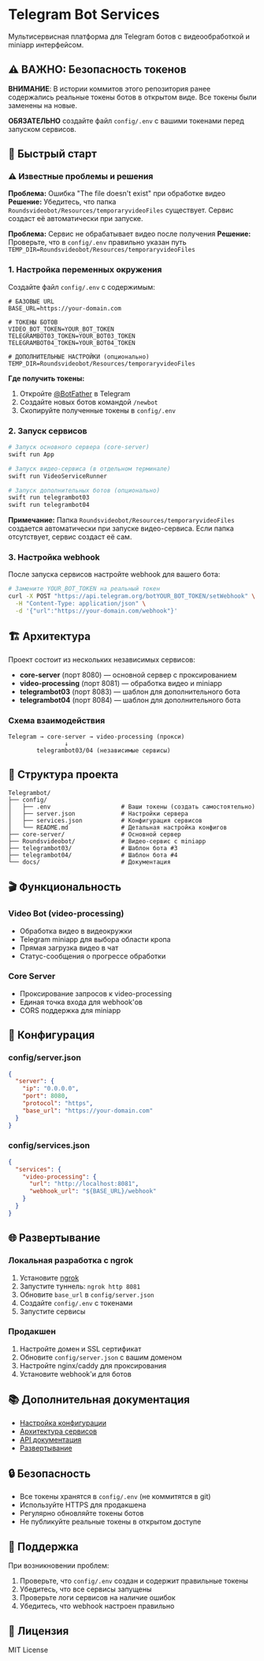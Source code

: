 # Telegram Bot Services

Мультисервисная платформа для Telegram ботов с видеообработкой и miniapp интерфейсом.

## ⚠️ ВАЖНО: Безопасность токенов

**ВНИМАНИЕ**: В истории коммитов этого репозитория ранее содержались реальные токены ботов в открытом виде. Все токены были заменены на новые. 

**ОБЯЗАТЕЛЬНО** создайте файл `config/.env` с вашими токенами перед запуском сервисов.

## 🚀 Быстрый старт

### ⚠️ Известные проблемы и решения

**Проблема:** Ошибка "The file doesn't exist" при обработке видео
**Решение:** Убедитесь, что папка `Roundsvideobot/Resources/temporaryvideoFiles` существует. Сервис создаст её автоматически при запуске.

**Проблема:** Сервис не обрабатывает видео после получения
**Решение:** Проверьте, что в `config/.env` правильно указан путь `TEMP_DIR=Roundsvideobot/Resources/temporaryvideoFiles`

### 1. Настройка переменных окружения

Создайте файл `config/.env` с содержимым:

```env
# БАЗОВЫЕ URL
BASE_URL=https://your-domain.com

# ТОКЕНЫ БОТОВ
VIDEO_BOT_TOKEN=YOUR_BOT_TOKEN
TELEGRAMBOT03_TOKEN=YOUR_BOT03_TOKEN
TELEGRAMBOT04_TOKEN=YOUR_BOT04_TOKEN

# ДОПОЛНИТЕЛЬНЫЕ НАСТРОЙКИ (опционально)
TEMP_DIR=Roundsvideobot/Resources/temporaryvideoFiles
```

**Где получить токены:**
1. Откройте [@BotFather](https://t.me/botfather) в Telegram
2. Создайте новых ботов командой `/newbot`
3. Скопируйте полученные токены в `config/.env`

### 2. Запуск сервисов

```bash
# Запуск основного сервера (core-server)
swift run App

# Запуск видео-сервиса (в отдельном терминале)
swift run VideoServiceRunner

# Запуск дополнительных ботов (опционально)
swift run telegrambot03
swift run telegrambot04
```

**Примечание:** Папка `Roundsvideobot/Resources/temporaryvideoFiles` создается автоматически при запуске видео-сервиса. Если папка отсутствует, сервис создаст её сам.

### 3. Настройка webhook

После запуска сервисов настройте webhook для вашего бота:

```bash
# Замените YOUR_BOT_TOKEN на реальный токен
curl -X POST "https://api.telegram.org/botYOUR_BOT_TOKEN/setWebhook" \
  -H "Content-Type: application/json" \
  -d '{"url":"https://your-domain.com/webhook"}'
```

## 🏗️ Архитектура

Проект состоит из нескольких независимых сервисов:

- **core-server** (порт 8080) — основной сервер с проксированием
- **video-processing** (порт 8081) — обработка видео и miniapp
- **telegrambot03** (порт 8083) — шаблон для дополнительного бота
- **telegrambot04** (порт 8084) — шаблон для дополнительного бота

### Схема взаимодействия

```
Telegram → core-server → video-processing (прокси)
                ↓
        telegrambot03/04 (независимые сервисы)
```

## 📁 Структура проекта

```
Telegrambot/
├── config/
│   ├── .env                    # Ваши токены (создать самостоятельно)
│   ├── server.json             # Настройки сервера
│   ├── services.json           # Конфигурация сервисов
│   └── README.md               # Детальная настройка конфигов
├── core-server/                # Основной сервер
├── Roundsvideobot/             # Видео-сервис с miniapp
├── telegrambot03/              # Шаблон бота #3
├── telegrambot04/              # Шаблон бота #4
└── docs/                       # Документация
```

## 🎬 Функциональность

### Video Bot (video-processing)
- Обработка видео в видеокружки
- Telegram miniapp для выбора области кропа
- Прямая загрузка видео в чат
- Статус-сообщения о прогрессе обработки

### Core Server
- Проксирование запросов к video-processing
- Единая точка входа для webhook'ов
- CORS поддержка для miniapp

## 🔧 Конфигурация

### config/server.json
```json
{
  "server": {
    "ip": "0.0.0.0",
    "port": 8080,
    "protocol": "https",
    "base_url": "https://your-domain.com"
  }
}
```

### config/services.json
```json
{
  "services": {
    "video-processing": {
      "url": "http://localhost:8081",
      "webhook_url": "${BASE_URL}/webhook"
    }
  }
}
```

## 🌐 Развертывание

### Локальная разработка с ngrok
1. Установите [ngrok](https://ngrok.com/)
2. Запустите туннель: `ngrok http 8081`
3. Обновите `base_url` в `config/server.json`
4. Создайте `config/.env` с токенами
5. Запустите сервисы

### Продакшен
1. Настройте домен и SSL сертификат
2. Обновите `config/server.json` с вашим доменом
3. Настройте nginx/caddy для проксирования
4. Установите webhook'и для ботов

## 📚 Дополнительная документация

- [Настройка конфигурации](config/README.md)
- [Архитектура сервисов](docs/architecture.md)
- [API документация](docs/api.md)
- [Развертывание](docs/deployment.md)

## 🔒 Безопасность

- Все токены хранятся в `config/.env` (не коммитятся в git)
- Используйте HTTPS для продакшена
- Регулярно обновляйте токены ботов
- Не публикуйте реальные токены в открытом доступе

## 🤝 Поддержка

При возникновении проблем:
1. Проверьте, что `config/.env` создан и содержит правильные токены
2. Убедитесь, что все сервисы запущены
3. Проверьте логи сервисов на наличие ошибок
4. Убедитесь, что webhook настроен правильно

## 📄 Лицензия

MIT License